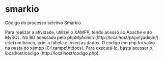 # smarkio
Código do processo seletivo Smarkio

Para realizar a atividade, utilizei o XAMPP, tendo acesso ao Apache e ao MySQL.
No BD acessado pelo phpMyAdmin (http://localhost/phpmyadmin/) criei um banco, criei a tabela e inseri as dados.
O código em php foi salvo na pasta do xampp (C:\xampp\htdocs).
Para executá-lo, basta acessar o localhost/código (http://localhost/codigo.php).
